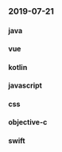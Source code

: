 ### 2019-07-21

#### java

#### vue

#### kotlin

#### javascript

#### css

#### objective-c

#### swift
